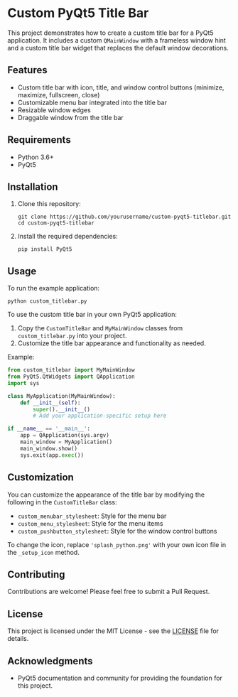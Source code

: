 # Custom PyQt5 Title Bar

This project demonstrates how to create a custom title bar for a PyQt5 application. It includes a custom `QMainWindow` with a frameless window hint and a custom title bar widget that replaces the default window decorations.

## Features

- Custom title bar with icon, title, and window control buttons (minimize, maximize, fullscreen, close)
- Customizable menu bar integrated into the title bar
- Resizable window edges
- Draggable window from the title bar

## Requirements

- Python 3.6+
- PyQt5

## Installation

1. Clone this repository:
   ```
   git clone https://github.com/yourusername/custom-pyqt5-titlebar.git
   cd custom-pyqt5-titlebar
   ```

2. Install the required dependencies:
   ```
   pip install PyQt5
   ```

## Usage

To run the example application:

```
python custom_titlebar.py
```

To use the custom title bar in your own PyQt5 application:

1. Copy the `CustomTitleBar` and `MyMainWindow` classes from `custom_titlebar.py` into your project.
2. Customize the title bar appearance and functionality as needed.

Example:

```python
from custom_titlebar import MyMainWindow
from PyQt5.QtWidgets import QApplication
import sys

class MyApplication(MyMainWindow):
    def __init__(self):
        super().__init__()
        # Add your application-specific setup here

if __name__ == '__main__':
    app = QApplication(sys.argv)
    main_window = MyApplication()
    main_window.show()
    sys.exit(app.exec())
```

## Customization

You can customize the appearance of the title bar by modifying the following in the `CustomTitleBar` class:

- `custom_menubar_stylesheet`: Style for the menu bar
- `custom_menu_stylesheet`: Style for the menu items
- `custom_pushbutton_stylesheet`: Style for the window control buttons

To change the icon, replace `'splash_python.png'` with your own icon file in the `_setup_icon` method.

## Contributing

Contributions are welcome! Please feel free to submit a Pull Request.

## License

This project is licensed under the MIT License - see the [LICENSE](LICENSE) file for details.

## Acknowledgments

- PyQt5 documentation and community for providing the foundation for this project.

